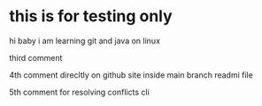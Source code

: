 # this is for testing only 
hi baby i am learning git and java on linux

third comment 

4th comment direcltly on github site inside main branch readmi file

5th comment for resolving conflicts cli
